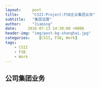 ```yaml
---
layout:     post
title:      "CSII-Project:FSB企业集团业务"
subtitle:   "集团设置"
author:     "Jiaming"
date:     2016-07-13 14:30:00 +0800  
header-img: "img/post-bg-shanghai.jpg"
categories:    [CSII, FSB, Work]
tags:
    - CSII
    - FSB
    - Work
---
```


## 公司集团业务



